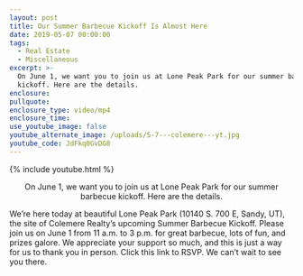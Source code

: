 ```yaml
---
layout: post
title: Our Summer Barbecue Kickoff Is Almost Here
date: 2019-05-07 00:00:00
tags:
  - Real Estate
  - Miscellaneous
excerpt: >-
  On June 1, we want you to join us at Lone Peak Park for our summer barbecue
  kickoff. Here are the details.
enclosure:
pullquote:
enclosure_type: video/mp4
enclosure_time:
use_youtube_image: false
youtube_alternate_image: /uploads/5-7---colemere---yt.jpg
youtube_code: JdFkq0GvDG8
---
```


{% include youtube.html %}

<center>On June 1, we want you to join us at Lone Peak Park for our summer barbecue kickoff. Here are the details.</center>

We’re here today at beautiful Lone Peak Park (10140 S. 700 E, Sandy, UT), the site of Colemere Realty’s upcoming Summer Barbecue Kickoff. Please join us on June 1 from 11 a.m. to 3 p.m. for great barbecue, lots of fun, and prizes galore. We appreciate your support so much, and this is just a way for us to thank you in person. Click this link to RSVP. We can’t wait to see you there.